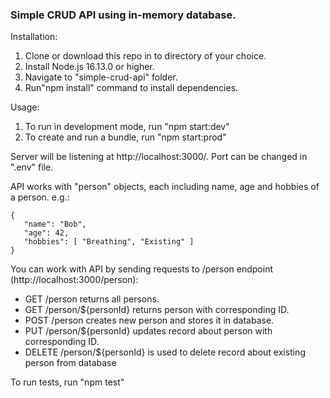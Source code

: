 ### Simple CRUD API using in-memory database.

Installation:
1. Clone or download this repo in to directory of your choice.
2. Install Node.js 16.13.0 or higher.
3. Navigate to "simple-crud-api" folder.
4. Run"npm install" command to install dependencies.

Usage:
1. To run in development mode, run "npm start:dev"
2. To create and run a bundle, run "npm start:prod"

Server will be listening at http://localhost:3000/.
Port can be changed in ".env" file.

API works with "person" objects, each including name, age and hobbies of a person.
e.g.:
 ```
{
    "name": "Bob",
    "age": 42,
    "hobbies": [ "Breathing", "Existing" ]
}
```
You can work with API by sending requests to /person endpoint (http://localhost:3000/person):

 - GET /person returns all persons.
 - GET /person/${personId} returns person with corresponding ID.
 - POST /person creates new person and stores it in database.
 - PUT /person/${personId} updates record about person with corresponding ID.
 - DELETE /person/${personId} is used to delete record about existing person from database

 To run tests, run "npm test"